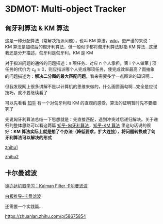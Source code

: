 # 3DMOT: Multi-object Tracker

## 匈牙利算法 & KM 算法

这是一种分配算法（常解决指派问题），也叫 KM 算法，[wiki](https://zh.wikipedia.org/wiki/%E5%8C%88%E7%89%99%E5%88%A9%E7%AE%97%E6%B3%95)，更严谨的来说：KM 算法是加权后的匈牙利算法，但一般似乎都将匈牙利算法默指 KM 算法...这里我还是分开描述，匈牙利是匈牙利，KM 是 KM

对于指派问题的通俗的问题描述：n 项任务、对应 n 个人承担，第 i 个人做第 j 项任务的代价为 $c_{ij}≥0$，则应指派哪个人完成哪项任务，使完成效率最高？而抽象的问题描述为：**解决二分图的最大匹配问题**，看来需要多学一点图论的知识啊...

但我发现网上很多讲解不是以计算机的思维来做的，什么画圆画勾啊...完全是应试技巧，就不要继续看了

可以先看看 [知乎](https://zhuanlan.zhihu.com/p/62981901) 有一个对匈牙利和 KM 的直观的感受，算法的证明暂时先不要细究了

先说匈牙利算法总结一下思想就是：先直接匹配，遇到冲突过后递归解决。关于递归的整体思路可以看这两篇 [知乎-匈牙利算法](https://zhuanlan.zhihu.com/p/208596378)，[知乎-KM 算法](https://zhuanlan.zhihu.com/p/214072424) 里这句话说的很好：**KM 算法实际上就是想了个办法（降低要求，扩大连接），将问题转换成了匈牙利算法可以解决的形式**

[zhihu1](https://zhuanlan.zhihu.com/p/307751815)

[zhihu2](https://zhuanlan.zhihu.com/p/459758723)

## 卡尔曼滤波

[徐亦达机器学习：Kalman Filter 卡尔曼滤波](https://www.bilibili.com/video/BV1TW411N7Hg?p=1)

[白板推导-卡曼滤波](https://www.bilibili.com/video/BV1zW411U7fa?p=1)

还需要一个实践篇...

https://zhuanlan.zhihu.com/p/58675854


